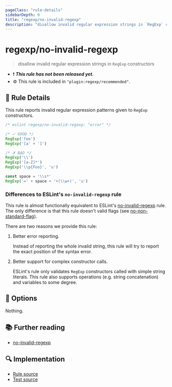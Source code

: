 ```yaml
---
pageClass: "rule-details"
sidebarDepth: 0
title: "regexp/no-invalid-regexp"
description: "disallow invalid regular expression strings in `RegExp` constructors"
---
```

# regexp/no-invalid-regexp

> disallow invalid regular expression strings in `RegExp` constructors

- :exclamation: <badge text="This rule has not been released yet." vertical="middle" type="error"> ***This rule has not been released yet.*** </badge>
- :gear: This rule is included in `"plugin:regexp/recommended"`.

## :book: Rule Details

This rule reports invalid regular expression patterns given to `RegExp` constructors.

<eslint-code-block>

```js
/* eslint regexp/no-invalid-regexp: "error" */

/* ✓ GOOD */
RegExp('foo')
RegExp('[a' + ']')

/* ✗ BAD */
RegExp('\\')
RegExp('[a-Z]*')
RegExp('\\p{Foo}', 'u')

const space = '\\s*'
RegExp('=' + space + '+(\\w+)', 'u')
```

</eslint-code-block>

### Differences to ESLint's `no-invalid-regexp` rule

This rule is almost functionally equivalent to ESLint's [no-invalid-regexp] rule. The only difference is that this rule doesn't valid flags (see [no-non-standard-flag](./no-non-standard-flag.html)).

There are two reasons we provide this rule:

1. Better error reporting.

    Instead of reporting the whole invalid string, this rule will try to report the exact position of the syntax error.

2. Better support for complex constructor calls.

    ESLint's rule only validates `RegExp` constructors called with simple string literals. This rule also supports operations (e.g. string concatenation) and variables to some degree.

## :wrench: Options

Nothing.

## :books: Further reading

- [no-invalid-regexp]

[no-invalid-regexp]: https://eslint.org/docs/rules/no-invalid-regexp

## :mag: Implementation

- [Rule source](https://github.com/ota-meshi/eslint-plugin-regexp/blob/master/lib/rules/no-invalid-regexp.ts)
- [Test source](https://github.com/ota-meshi/eslint-plugin-regexp/blob/master/tests/lib/rules/no-invalid-regexp.ts)
